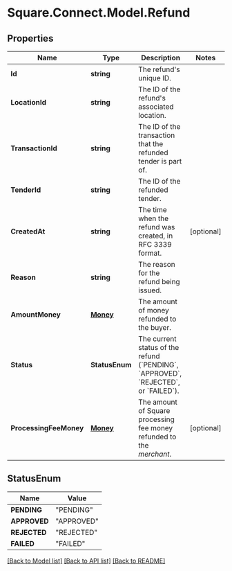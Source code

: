 # Square.Connect.Model.Refund
## Properties

Name | Type | Description | Notes
------------ | ------------- | ------------- | -------------
**Id** | **string** | The refund&#39;s unique ID. | 
**LocationId** | **string** | The ID of the refund&#39;s associated location. | 
**TransactionId** | **string** | The ID of the transaction that the refunded tender is part of. | 
**TenderId** | **string** | The ID of the refunded tender. | 
**CreatedAt** | **string** | The time when the refund was created, in RFC 3339 format. | [optional] 
**Reason** | **string** | The reason for the refund being issued. | 
**AmountMoney** | [**Money**](Money.md) | The amount of money refunded to the buyer. | 
**Status** | **StatusEnum** | The current status of the refund (&#x60;PENDING&#x60;, &#x60;APPROVED&#x60;, &#x60;REJECTED&#x60;, or &#x60;FAILED&#x60;). | 
**ProcessingFeeMoney** | [**Money**](Money.md) | The amount of Square processing fee money refunded to the *merchant*. | [optional] 


## StatusEnum

Name | Value
------------ | -------------
**PENDING** | "PENDING"
**APPROVED** | "APPROVED"
**REJECTED** | "REJECTED"
**FAILED** | "FAILED"



[[Back to Model list]](../README.md#documentation-for-models) [[Back to API list]](../README.md#documentation-for-api-endpoints) [[Back to README]](../README.md)

